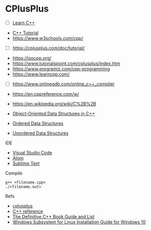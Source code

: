 # CPlusPlus

- [ ] [Learn C++](https://www.codecademy.com/learn/learn-c-plus-plus)
* [C++ Tutorial](https://www.sololearn.com/Play/CPlusPlus)
* https://www.w3schools.com/cpp/
- [ ] https://cplusplus.com/doc/tutorial/
* https://isocpp.org/
* https://www.tutorialspoint.com/cplusplus/index.htm
* https://www.programiz.com/cpp-programming
* https://www.learncpp.com/
- [ ] https://www.onlinegdb.com/online_c++_compiler
* https://en.cppreference.com/w/
* https://en.wikipedia.org/wiki/C%2B%2B


* [Object-Oriented Data Structures in C++](https://www.coursera.org/learn/cs-fundamentals-1/home/welcome)
* [Ordered Data Structures](https://www.coursera.org/learn/cs-fundamentals-2/home/welcome)
* [Unordered Data Structures](https://www.coursera.org/learn/cs-fundamentals-3/home/welcome)

IDE
* [Visual Studio Code](https://code.visualstudio.com/)
* [Atom](https://atom.io/)
* [Sublime Text](https://www.sublimetext.com/)

Compile

```
g++ <filename.cpp>
./<filename.out>
```

Refs

* [cplusplus](http://www.cplusplus.com/)
* [C++ reference](https://en.cppreference.com/w/)
* [The Definitive C++ Book Guide and List](https://stackoverflow.com/questions/388242/the-definitive-c-book-guide-and-list)
* [Windows Subsystem for Linux Installation Guide for Windows 10](https://docs.microsoft.com/en-us/windows/wsl/install-win10)
